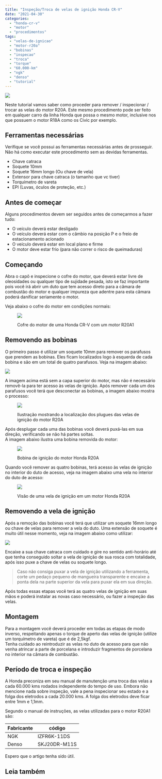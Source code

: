 ```yaml
---
title: "Inspeção/Troca de velas de ignição Honda CR-V"
date: "2021-04-30"
categories:
  - "honda-cr-v"
  - "motor"
  - "procedimentos"
tags:
  - "velas-de-ignicao"
  - "motor-r20a"
  - "bobinas"
  - "inspecao"
  - "troca"
  - "torque"
  - "60.000-km"
  - "ngk"
  - "denso"
  - "tutorial"
---
```


![](media/header_bobina.jpg)

Neste tutorial vamos saber como proceder para remover / inspecionar / trocar as velas do motor R20A. Este mesmo procedimento pode ser feito em qualquer carro da linha Honda que possa o mesmo motor, inclusive nos que possuem o motor R18A como os Civic por exemplo.

<!--more-->

## Ferramentas necessárias

Verifique se você possui as ferramentas necessárias antes de prosseguir. Não há como executar este procedimento sem as devidas ferramentas.

- Chave catraca
- Soquete 10mm
- Soquete 16mm longo (Ou chave de vela)
- Extensor para chave catraca (o tamanho que vc tiver)
- Torquímetro de vareta
- EPI (Luvas, óculos de proteção, etc.)

## Antes de começar

Alguns procedimentos devem ser seguidos antes de começarmos a fazer tudo:

- O veículo deverá estar desligado
- O veículo deverá estar com o câmbio na posição P e o freio de estacionamento acionado
- O veículo deverá estar em local plano e firme
- O motor deve estar frio (para não correr o risco de queimaduras)

## Começando

Abra o capô e inspecione o cofre do motor, que deverá estar livre de oleosidades ou qualquer tipo de sujidade pesada, isto se faz importante pois você irá abrir um duto que tem acesso direto para a câmara de combustão do motor e qualquer impureza que adentre para esta câmara poderá danificar seriamente o motor.

Veja abaixo o cofre do motor em condições normais:

<figure>

![](media/20210416_142515.jpg)

<figcaption>

Cofre do motor de uma Honda CR-V com um motor R20A1

</figcaption>

</figure>

## Removendo as bobinas

O primeiro passo é utilizar um soquete 10mm para remover os parafusos que prendem as bobinas. Eles ficam localizados logo à esquerda de cada bobina e são em um total de quatro parafusos. Veja na imagem abaixo:

![](media/20210416_145416-1.jpg)

A imagem acima está sem a capa superior do motor, mas não é necessário removê-la para ter acesso às velas de ignição. Após remover cada um dos parafusos você terá que desconectar as bobinas, a imagem abaixo mostra o processo:

<figure>

![](media/bobinas-1.jpg)

<figcaption>

Ilustração mostrando a localização dos plugues das velas de ignição do motor R20A

</figcaption>

</figure>

Após desplugar cada uma das bobinas você deverá puxá-las em sua direção, verificando se não há partes soltas.  
A imagem abaixo ilustra uma bobina removida do motor:

<figure>

![](media/d_nq_np_624247-mlb31359207549_072019-o.jpg)

<figcaption>

Bobina de ignição do motor Honda R20A

</figcaption>

</figure>

Quando você remover as quatro bobinas, terá acesso às velas de ignição no interior do duto de acesso, veja na imagem abaixo uma vela no interior do duto de acesso:

<figure>

![](media/20210416_145715.jpg)

<figcaption>

Visão de uma vela de ignição em um motor Honda R20A

</figcaption>

</figure>

## Removendo a vela de ignição

Após a remoção das bobinas você terá que utilizar um soquete 16mm longo ou chave de velas para remover a vela do duto. Uma extensão de soquete é muito útil nesse momento, veja na imagem abaixo como utilizar:

![](media/20210416_145744.jpg)

Encaixe a sua chave catraca com cuidado e gire no sentido anti-horário até que tenha conseguido soltar a vela de ignição de sua rosca com totalidade, após isso puxe a chave de velas ou soquete longo.

> Caso não consiga puxar a vela de ignição utilizando a ferramenta, corte um pedaço pequeno de mangueira transparente e encaixe a ponta dela na parte superior da vela para puxar ela em sua direção.

Após todas essas etapas você terá as quatro velas de ignição em suas mãos e poderá instalar as novas caso necessário, ou fazer a inspeção das velas.

## Montagem

Para a montagem você deverá proceder em todas as etapas de modo inverso, respeitando apenas o torque de aperto das velas de ignição (utilize um torquímetro de vareta) que é de 2,5kgf.  
Tenha cuidado ao reintroduzir as velas no duto de acesso para que não venha atrincar a parte de porcelana e introduzir fragmentos de porcelana no interior na câmara de combustão.

## Período de troca e inspeção

A Honda preconiza em seu manual de manutenção uma troca das velas a cada 60.000 kms rodados independente do tempo de uso. Embora não mencione nada sobre inspeção, vale a pena inspecionar seu estado e a folga dos eletrodos a cada 20.000 kms. A folga dos eletrodos deve ficar entre 1mm e 1,1mm.

Segundo o manual de instruções, as velas utilizadas para o motor R20A1 são:

| Fabricante | código |
| --- | --- |
| NGK | IZFR6K-11DS |
| Denso | SKJ20DR-M11S |

Espero que o artigo tenha sido útil.

## Leia também
